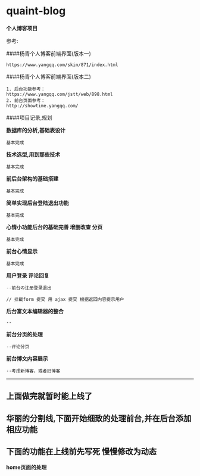 # quaint-blog

**个人博客项目**

参考:

####杨青个人博客前端界面(版本一)

    https://www.yangqq.com/skin/871/index.html

####杨青个人博客前端界面(版本二)

    1. 后台功能参考：
    https://www.yangqq.com/jstt/web/898.html
    2. 前台页面参考：
    http://showtime.yangqq.com/
    


####项目记录,规划

**数据库的分析,基础表设计**

    基本完成

**技术选型,用到那些技术**

    基本完成

**前后台架构的基础搭建**

    基本完成

**简单实现后台登陆退出功能**

    基本完成
    
**心情小功能后台的基础完善 增删改查 分页**
    
    基本完成
    
**前台心情显示**
    
    基本完成
    
**用户登录 评论回复**
    
    --前台の注册登录退出
    
    // 拦截form 提交 用 ajax 提交 根据返回内容提示用户
    
**后台富文本编辑器的整合**
    
    --
    
**前台分页的处理**
    
    --评论分页
    
**前台博文内容展示**
    
    --考虑新博客，或者旧博客
    

    
-------------------------------------- 
   上面做完就暂时能上线了
--------------------------------------
华丽的分割线,下面开始细致的处理前台,并在后台添加相应功能
--------------------------------------
   下面的功能在上线前先写死 慢慢修改为动态
--------------------------------------

**home页面的处理**